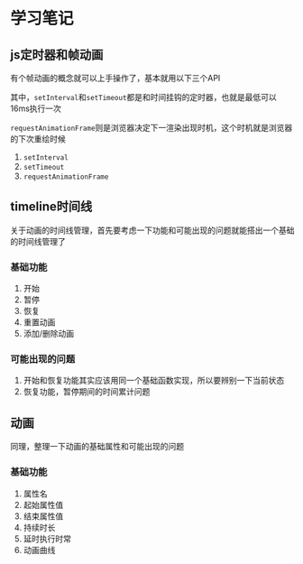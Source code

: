 # 学习笔记

## js定时器和帧动画

有个帧动画的概念就可以上手操作了，基本就用以下三个API

其中，`setInterval`和`setTimeout`都是和时间挂钩的定时器，也就是最低可以16ms执行一次

`requestAnimationFrame`则是浏览器决定下一渲染出现时机，这个时机就是浏览器的下次重绘时候

1. `setInterval`
2. `setTimeout`
3. `requestAnimationFrame`

## timeline时间线

关于动画的时间线管理，首先要考虑一下功能和可能出现的问题就能搭出一个基础的时间线管理了

### 基础功能

1. 开始
2. 暂停
3. 恢复
4. 重置动画
5. 添加/删除动画

### 可能出现的问题

1. 开始和恢复功能其实应该用同一个基础函数实现，所以要辨别一下当前状态
2. 恢复功能，暂停期间的时间累计问题

## 动画

同理，整理一下动画的基础属性和可能出现的问题

### 基础功能

1. 属性名
2. 起始属性值
3. 结束属性值
4. 持续时长
5. 延时执行时常
6. 动画曲线